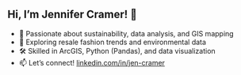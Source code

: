 ## Hi, I’m Jennifer Cramer! 👋  
- 🌱 Passionate about sustainability, data analysis, and GIS mapping  
- 🔎 Exploring resale fashion trends and environmental data  
- 🛠️ Skilled in ArcGIS, Python (Pandas), and data visualization  
- 📫 Let’s connect! [linkedin.com/in/jen-cramer](https://www.linkedin.com/in/jen-cramer/)  
